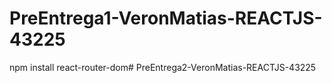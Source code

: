 # PreEntrega1-VeronMatias-REACTJS-43225

npm install react-router-dom# PreEntrega2-VeronMatias-REACTJS-43225

